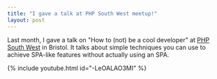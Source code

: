 ```yaml
---
title: "I gave a talk at PHP South West meetup!"
layout: post
---
```


Last month, I gave a talk on "How to (not) be a cool developer" at [PHP South West](https://twitter.com/phpsw) in Bristol. It talks about simple techniques you can use to achieve SPA-like features without actually using an SPA.

{% include youtube.html id="-LeOALAO3MI" %}
